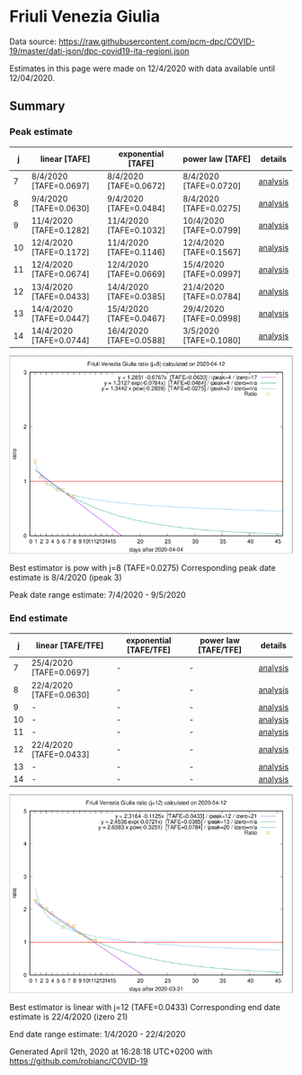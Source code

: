 # Friuli Venezia Giulia


Data source: https://raw.githubusercontent.com/pcm-dpc/COVID-19/master/dati-json/dpc-covid19-ita-regioni.json

Estimates in this page were made on 12/4/2020 with data available until 12/04/2020.


## Summary 

### Peak estimate 
|j|linear [TAFE]|exponential [TAFE]|power law [TAFE]|details|
|---|----|-----------|---------|-------|
|7|8/4/2020 [TAFE=0.0697]|8/4/2020 [TAFE=0.0672]|8/4/2020 [TAFE=0.0720]|[analysis](COVID-19_friuli_venezia_giulia_j7_2020-04-12.md)|
|8|9/4/2020 [TAFE=0.0630]|9/4/2020 [TAFE=0.0484]|8/4/2020 [TAFE=0.0275]|[analysis](COVID-19_friuli_venezia_giulia_j8_2020-04-12.md)|
|9|11/4/2020 [TAFE=0.1282]|11/4/2020 [TAFE=0.1032]|10/4/2020 [TAFE=0.0799]|[analysis](COVID-19_friuli_venezia_giulia_j9_2020-04-12.md)|
|10|12/4/2020 [TAFE=0.1172]|11/4/2020 [TAFE=0.1146]|12/4/2020 [TAFE=0.1567]|[analysis](COVID-19_friuli_venezia_giulia_j10_2020-04-12.md)|
|11|12/4/2020 [TAFE=0.0674]|12/4/2020 [TAFE=0.0669]|15/4/2020 [TAFE=0.0997]|[analysis](COVID-19_friuli_venezia_giulia_j11_2020-04-12.md)|
|12|13/4/2020 [TAFE=0.0433]|14/4/2020 [TAFE=0.0385]|21/4/2020 [TAFE=0.0784]|[analysis](COVID-19_friuli_venezia_giulia_j12_2020-04-12.md)|
|13|14/4/2020 [TAFE=0.0447]|15/4/2020 [TAFE=0.0467]|29/4/2020 [TAFE=0.0998]|[analysis](COVID-19_friuli_venezia_giulia_j13_2020-04-12.md)|
|14|14/4/2020 [TAFE=0.0744]|16/4/2020 [TAFE=0.0588]|3/5/2020 [TAFE=0.1080]|[analysis](COVID-19_friuli_venezia_giulia_j14_2020-04-12.md)|

![best peak estimate](COVID-19_friuli_venezia_giulia_j8_2020-04-12.png)

Best estimator is pow with j=8 (TAFE=0.0275)
Corresponding peak date estimate is 8/4/2020 (ipeak 3)


Peak date range estimate: 7/4/2020 - 9/5/2020

### End estimate 
|j|linear [TAFE/TFE]|exponential [TAFE/TFE]|power law [TAFE/TFE]|details|
|---|----|-----------|---------|-------|
|7|25/4/2020 [TAFE=0.0697]|-|-|[analysis](COVID-19_friuli_venezia_giulia_j7_2020-04-12.md)|
|8|22/4/2020 [TAFE=0.0630]|-|-|[analysis](COVID-19_friuli_venezia_giulia_j8_2020-04-12.md)|
|9|-|-|-|[analysis](COVID-19_friuli_venezia_giulia_j9_2020-04-12.md)|
|10|-|-|-|[analysis](COVID-19_friuli_venezia_giulia_j10_2020-04-12.md)|
|11|-|-|-|[analysis](COVID-19_friuli_venezia_giulia_j11_2020-04-12.md)|
|12|22/4/2020 [TAFE=0.0433]|-|-|[analysis](COVID-19_friuli_venezia_giulia_j12_2020-04-12.md)|
|13|-|-|-|[analysis](COVID-19_friuli_venezia_giulia_j13_2020-04-12.md)|
|14|-|-|-|[analysis](COVID-19_friuli_venezia_giulia_j14_2020-04-12.md)|

![best zero estimate](COVID-19_friuli_venezia_giulia_j12_2020-04-12.png)

Best estimator is linear with j=12 (TAFE=0.0433)
Corresponding end date estimate is 22/4/2020 (izero 21)


End date range estimate: 1/4/2020 - 22/4/2020

Generated April 12th, 2020 at 16:28:18 UTC+0200 with https://github.com/robianc/COVID-19
